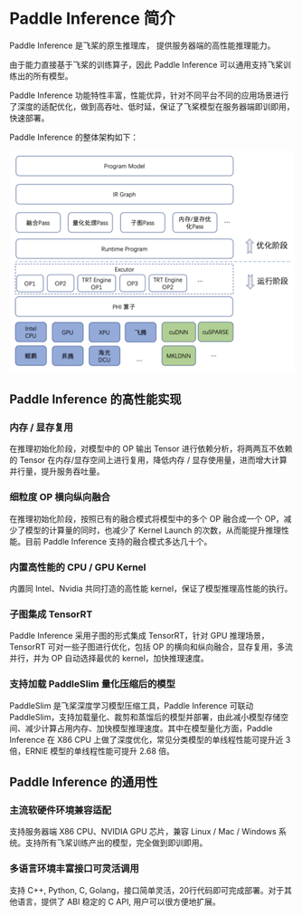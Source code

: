 # Paddle Inference 简介

Paddle Inference 是飞桨的原生推理库， 提供服务器端的高性能推理能力。

由于能力直接基于飞桨的训练算子，因此 Paddle Inference 可以通用支持飞桨训练出的所有模型。

Paddle Inference 功能特性丰富，性能优异，针对不同平台不同的应用场景进行了深度的适配优化，做到高吞吐、低时延，保证了飞桨模型在服务器端即训即用，快速部署。

Paddle Inference 的整体架构如下：

![](../images/inference_arch.png)

## Paddle Inference 的高性能实现

### 内存 / 显存复用

在推理初始化阶段，对模型中的 OP 输出 Tensor 进行依赖分析，将两两互不依赖的 Tensor 在内存/显存空间上进行复用，降低内存 / 显存使用量，进而增大计算并行量，提升服务吞吐量。

### 细粒度 OP 横向纵向融合

在推理初始化阶段，按照已有的融合模式将模型中的多个 OP 融合成一个 OP，减少了模型的计算量的同时，也减少了 Kernel Launch 的次数，从而能提升推理性能。目前 Paddle Inference 支持的融合模式多达几十个。

### 内置高性能的 CPU / GPU Kernel

内置同 Intel、Nvidia 共同打造的高性能 kernel，保证了模型推理高性能的执行。

### 子图集成 TensorRT

Paddle Inference 采用子图的形式集成 TensorRT，针对 GPU 推理场景，TensorRT 可对一些子图进行优化，包括 OP 的横向和纵向融合，显存复用，多流并行，并为 OP 自动选择最优的 kernel，加快推理速度。

### 支持加载 PaddleSlim 量化压缩后的模型

PaddleSlim 是飞桨深度学习模型压缩工具，Paddle Inference 可联动 PaddleSlim，支持加载量化、裁剪和蒸馏后的模型并部署，由此减小模型存储空间、减少计算占用内存、加快模型推理速度。其中在模型量化方面，Paddle Inference 在 X86 CPU 上做了深度优化，常见分类模型的单线程性能可提升近 3 倍，ERNIE 模型的单线程性能可提升 2.68 倍。

## Paddle Inference 的通用性

### 主流软硬件环境兼容适配

支持服务器端 X86 CPU、NVIDIA GPU 芯片，兼容 Linux / Mac / Windows 系统。支持所有飞桨训练产出的模型，完全做到即训即用。

### 多语言环境丰富接口可灵活调用

支持 C++, Python, C, Golang，接口简单灵活，20行代码即可完成部署。对于其他语言，提供了 ABI 稳定的 C API, 用户可以很方便地扩展。


